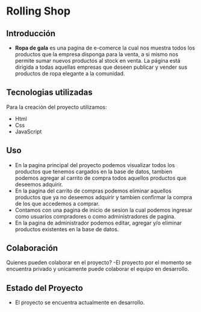 # Rolling Shop
## Introducción
- **Ropa de gala** es una pagina de e-comerce la cual nos muestra todos los productos que la empresa disponga para la venta, a si mismo nos permite sumar nuevos productos al stock en venta. La página está dirigida a todas aquellas empresas que deseen publicar y vender sus productos de ropa elegante a la comunidad.

## Tecnologias utilizadas
Para la creación del proyecto utilizamos:
- Html
- Css
- JavaScript

## Uso
- En la pagina principal del proyecto podemos visualizar todos los productos que tenemos cargados en la base de datos, tambien podemos agregar al carrito de compra todos aquellos productos que deseemos adquirir.
- En la pagina del carrito de compras podemos eliminar aquellos productos que ya no deseemos adquirir y tambien confirmar la compra de los que accedemos a comprar.
- Contamos con una pagina de inicio de sesion la cual podemos ingresar como usuarios compradores o como administradores de pagina.
- En la pagina de administrador podemos editar, agregar y/o eliminar productos existentes en la base de datos.

## Colaboración
 Quienes pueden colaborar en el proyecto?
 -El proyecto por el momento se encuentra privado y unicamente puede colaborar el equipo en desarrollo.

 ## Estado del Proyecto
- El proyecto se encuentra actualmente en desarrollo.

